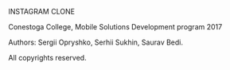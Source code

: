 INSTAGRAM CLONE

Conestoga College, Mobile Solutions Development program 2017

Authors: Sergii Opryshko, Serhii Sukhin, Saurav Bedi.
	
All copyrights reserved.